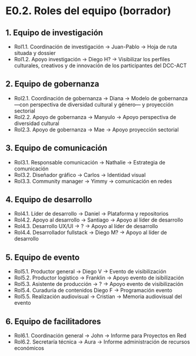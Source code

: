 # E0.2. Roles del equipo (borrador)

## 1. Equipo de investigación

* Rol1.1. Coordinación de investigación -> Juan-Pablo -> Hoja de ruta situada y dossier
* Rol1.2. Apoyo investigación -> Diego H? -> Visibilizar los perfiles culturales, creativos y de innovación de los participantes del DCC-ACT

## 2. Equipo de gobernanza

* Rol2.1. Coordinación de gobernanza -> Diana -> Modelo de gobernanza —con perspectiva de diversidad cultural y género— y proyección sectorial
* Rol2.2. Apoyo de gobernanza -> Manyulo -> Apoyo perspectiva de diversidad cultural
* Rol2.3. Apoyo de gobernanza -> Mae -> Apoyo proyección sectorial

## 3. Equipo de comunicación

* Rol3.1. Responsable comunicación -> Nathalie -> Estrategia de comunicación
* Rol3.2. Diseñador gráfico -> Carlos -> Identidad visual
* Rol3.3. Community manager -> Yimmy -> comunicación en redes

## 4. Equipo de desarrollo

* Rol4.1. Líder de desarrollo -> Daniel -> Plataforma y repositorios
* Rol4.2. Apoyo al desarrollo -> Santiago -> Apoyo al líder de desarrollo
* Rol4.3. Desarrollo UX/UI -> ? -> Apoyo al líder de desarrollo
* Rol4.4. Desarrollador fullstack -> Diego M? -> Apoyo al líder de desarrollo

## 5. Equipo de evento

* Rol5.1. Productor general -> Diego V -> Evento de visibilización
* Rol5.2. Productor logístico -> Franklin -> Apoyo evento de isibilización
* Rol5.3. Asistente de producción -> ? -> Apoyo evento de visibilización
* Rol5.4. Curaduría de contenidos Diego F -> Programación evento
* Rol5.5. Realización audiovisual -> Cristian -> Memoria audiovisual del evento

## 6. Equipo de facilitadores

* Rol6.1. Coordinación general -> John -> Informe para Proyectos en Red
* Rol6.2. Secretaría técnica -> Aura -> Informe administración de recursos económicos
